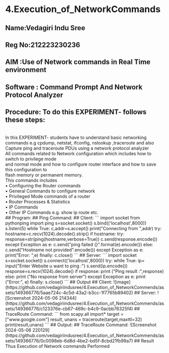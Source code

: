 # 4.Execution_of_NetworkCommands
## Name:Vedagiri Indu Sree
## Reg No:212223230236
## AIM :Use of Network commands in Real Time environment
## Software : Command Prompt And Network Protocol Analyzer
## Procedure: To do this EXPERIMENT- follows these steps:
<BR>
In this EXPERIMENT- students have to understand basic networking commands e.g cpdump, netstat, ifconfig, nslookup ,traceroute and also Capture ping and traceroute PDUs using a network protocol analyzer 
<BR>
All commands related to Network configuration which includes how to switch to privilege mode
<BR>
and normal mode and how to configure router interface and how to save this configuration to
<BR>
flash memory or permanent memory.
<BR>
This commands includes
<BR>
• Configuring the Router commands
<BR>
• General Commands to configure network
<BR>
• Privileged Mode commands of a router 
<BR>
• Router Processes & Statistics
<BR>
• IP Commands
<BR>
• Other IP Commands e.g. show ip route etc.
<BR>
## Program:
## Ping Command:
## Client:
```
import socket
from pythonping import ping
s=socket.socket()
s.bind(('localhost',8000))
s.listen(5)
while True:
    c,addr=s.accept()
    print("Connecting from ",addr)
    try:
        hostname=c.recv(1024).decode().strip()
        if hostname:
            try:
                response=str(ping(hostname,verbose=True))
                c.send(response.encode())
            except Exception as e:
                c.send("ping failed  {}".format(e).encode())
        else:
            c.send("Hostname not provided".encode())
    except Exception as e:
        print("Error: ",e)
    finally:
        c.close()
        ```
## Server:
```
import socket
s=socket.socket()
s.connect(('localhost',8000))
try:
    while True:
        ip= input("Enter Website u want to ping :")
        s.send(ip.encode())
        response=s.recv(1024).decode()
        if response:
            print ("Ping result :",response)
        else:
            print ("No response from server")
except Exception as e:
    print ("Error:", e)
finally:
    s.close()
```
## Output
## Client:
![image](https://github.com/vedagiriindusree/4.Execution_of_NetworkCommends/assets/149366776/5aae724c-4c5d-43a2-b3cc-1f7765b89402)
## Server:
![Screenshot 2024-05-06 214344](https://github.com/vedagiriindusree/4.Execution_of_NetworkCommends/assets/149366776/c123376e-cb67-469c-b4c9-0acbb76325f4)
## TraceRoute Command:
```
from scapy.all import* 
target = ["www.google.com"] 
result, unans = traceroute(target,maxttl=32) 
print(result,unans)
```
## Output:
## TraceRoute Command:
![Screenshot 2024-05-06 220129](https://github.com/vedagiriindusree/4.Execution_of_NetworkCommends/assets/149366776/0c0098eb-6d8d-4be2-bd5f-8cbd21fb99a7)
## Result
Thus Execution of Network commands Performed 
